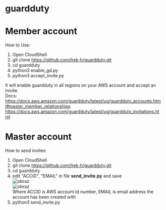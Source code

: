 # guardduty

# Member account  

How to Use:

1. Open CloudShell
2. git clone https://github.com/Irek-h/guardduty.git
3. cd guardduty
4. python3 enable_gd.py
5. python3 accept_invite.py

It will enable guardduty in all regions on your AWS account and accept an inivite  
Docs:  
https://docs.aws.amazon.com/guardduty/latest/ug/guardduty_accounts.html#master_member_relationships  
https://docs.aws.amazon.com/guardduty/latest/ug/guardduty_invitations.html

<!-- 
1. Open CloudShell
2. git clone https://github.com/Irek-h/guardduty.git
3. cd guardduty
4. chmod +x gd_setup.sh
5. ./gd_setup.sh
 -->

# Master account

How to send invites:

1. Open CloudShell
2. git clone https://github.com/Irek-h/guardduty.git
3. cd guardduty
4. edit "ACCID", "EMAIL" in file **send_invite.py** and save  
![obraz](https://user-images.githubusercontent.com/82705344/162448697-c2773c89-f4eb-4372-b666-7f281bd32672.png)  
![obraz](https://user-images.githubusercontent.com/82705344/162448741-daddea50-36d7-46db-a9b3-817c7d76adec.png)  
Where ACCID is AWS account Id number, EMAIL is email address the account has been created with  
5. python3 send_invite.py









